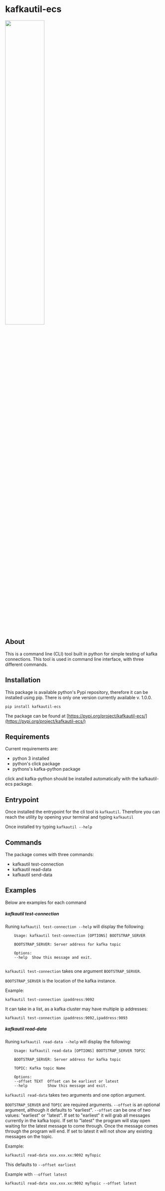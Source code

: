 # kafkautil-ecs 

<img src="../img/ecs.png" width="50%" height="50%" >

## About

This is a command line (CLI) tool built in python for simple testing of kafka connections. This tool is used in command line interface, with three different commands.

## Installation

This package is available python's Pypi repository, therefore it can be installed using pip. There is only one version currently available v. 1.0.0.

```pip install kafkautil-ecs```


The package can be found at [https://pypi.org/project/kafkautil-ecs/](https://pypi.org/project/kafkautil-ecs/)

## Requirements

Current requirements are:

* python 3 installed
* python's click package
* pythons's kafka-python package

click and kafka-python should be installed automatically with the kafkautil-ecs package.

## Entrypoint

Once installed the entrypoint for the cli tool is ```kafkautil```. Therefore you can reach the utility by opening your terminal and typing ```kafkautil```

Once installed try typing ```kafkautil --help```

## Commands

The package comes with three commands:

* kafkautil test-connection
* kafkautil read-data
* kafkautil send-data

## Examples

Below are examples for each command

##### kafkautil test-connection

Runing ```kafkautil test-connection --help``` will display the following:

```
    Usage: kafkautil test-connection [OPTIONS] BOOTSTRAP_SERVER

    BOOTSTRAP_SERVER: Server address for kafka topic

    Options:
    --help  Show this message and exit.
  
```  
```kafkautil test-connection``` takes one argument ```BOOTSTRAP_SERVER```.

```BOOTSTRAP_SERVER``` is the location of the kafka instance. 

Example:

```kafkautil test-connection ipaddress:9092```

It can take in a list, as a kafka cluster may have multiple ip addresses:

```kafkautil test-connection ipaddress:9092,ipaddress:9093```

##### kafkautil read-data

Runing ```kafkautil read-data --help``` will display the following:

```
    Usage: kafkautil read-data [OPTIONS] BOOTSTRAP_SERVER TOPIC

    BOOTSTRAP_SERVER: Server address for kafka topic

    TOPIC: Kafka topic Name

    Options:
    --offset TEXT  Offset can be earliest or latest
    --help         Show this message and exit.

```

```kafkautil read-data``` takes two arguments and one option argument. 

```BOOTSTRAP_SERVER``` and ```TOPIC``` are required arguments. ```--offset``` is an optional argument, although it defaults to "earliest".
```--offset``` can be one of two values: "earliest" or "latest". If set to "earliest" it will grab all messages currently in the kafka topic. If set to "latest" the program will stay open waiting for the latest message to come through. Once the message comes through the program will end. If set to latest it will not show any existing messages on the topic.

Example:

```kafkautil read-data xxx.xxx.xx:9092 myTopic```

This defaults to ```--offset earliest```

Example with ```--offset latest```

```kafkautil read-data xxx.xxx.xx:9092 myTopic --offset latest```









